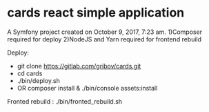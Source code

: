 cards react simple application
=============

A Symfony project created on October 9, 2017, 7:23 am.
1)Composer required for deploy
2)NodeJS and Yarn required for frontend rebuild

Deploy:
 - git clone https://gitlab.com/gribov/cards.git
 - cd cards
 - ./bin/deploy.sh
 - OR composer install & ./bin/console assets:install
 
Fronted rebuild : ./bin/fronted_rebuild.sh
